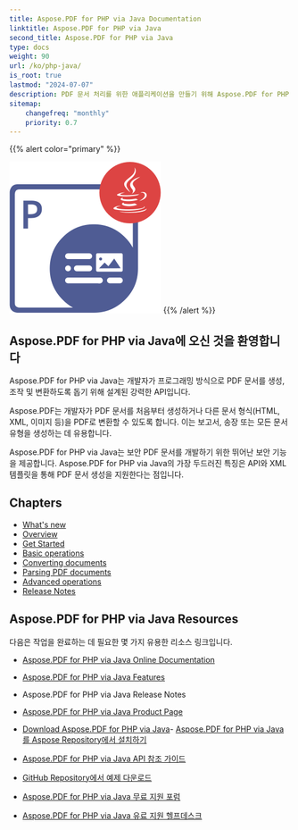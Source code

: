 ```yaml
---
title: Aspose.PDF for PHP via Java Documentation
linktitle: Aspose.PDF for PHP via Java
second_title: Aspose.PDF for PHP via Java
type: docs
weight: 90
url: /ko/php-java/
is_root: true
lastmod: "2024-07-07"
description: PDF 문서 처리를 위한 애플리케이션을 만들기 위해 Aspose.PDF for PHP 사용법을 배우세요. 튜토리얼, 샘플 코드 등을 둘러보세요.
sitemap:
    changefreq: "monthly"
    priority: 0.7
---
```


{{% alert color="primary" %}}

![Aspose.PDF for PHP via Java](aspose_pdf-for-php-java.png)
{{% /alert %}}

## Aspose.PDF for PHP via Java에 오신 것을 환영합니다

Aspose.PDF for PHP via Java는 개발자가 프로그래밍 방식으로 PDF 문서를 생성, 조작 및 변환하도록 돕기 위해 설계된 강력한 API입니다.

Aspose.PDF는 개발자가 PDF 문서를 처음부터 생성하거나 다른 문서 형식(HTML, XML, 이미지 등)을 PDF로 변환할 수 있도록 합니다. 이는 보고서, 송장 또는 모든 문서 유형을 생성하는 데 유용합니다.

Aspose.PDF for PHP via Java는 보안 PDF 문서를 개발하기 위한 뛰어난 보안 기능을 제공합니다.
 Aspose.PDF for PHP via Java의 가장 두드러진 특징은 API와 XML 템플릿을 통해 PDF 문서 생성을 지원한다는 점입니다.

## Chapters

- [What's new](/pdf/ko/php-java/whatsnew/)
- [Overview](/pdf/ko/php-java/overview/)
- [Get Started](/pdf/ko/php-java/get-started/)
- [Basic operations](/pdf/ko/php-java/basic-operations/)
- [Converting documents](/pdf/ko/php-java/converting/)
- [Parsing PDF documents](/pdf/ko/php-java/parsing/)
- [Advanced operations](/pdf/ko/php-java/advanced-operations/)
- [Release Notes]()

## Aspose.PDF for PHP via Java Resources

다음은 작업을 완료하는 데 필요한 몇 가지 유용한 리소스 링크입니다.

- [Aspose.PDF for PHP via Java Online Documentation](/pdf/ko/php-java/)
- [Aspose.PDF for PHP via Java Features](/pdf/ko/java/key-features/)
- Aspose.PDF for PHP via Java Release Notes
- [Aspose.PDF for PHP via Java Product Page](https://products.aspose.com/pdf/php-java/)

- [Download Aspose.PDF for PHP via Java](https://github.com/aspose-pdf/Aspose.PDF-for-PHP-via-Java)- [Aspose.PDF for PHP via Java를 Aspose Repository에서 설치하기](/pdf/ko/php-java/installation/)
- [Aspose.PDF for PHP via Java API 참조 가이드](https://reference.aspose.com/java/pdf)
- [GitHub Repository에서 예제 다운로드](https://github.com/aspose-pdf/Aspose.PDF-for-PHP-via-Java)
- [Aspose.PDF for PHP via Java 무료 지원 포럼](https://forum.aspose.com/c/pdf)
- [Aspose.PDF for PHP via Java 유료 지원 헬프데스크](https://helpdesk.aspose.com/)